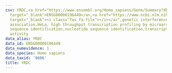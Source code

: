 ```yaml
---
csv: YRDC,<a href="https://www.ensembl.org/Homo_sapiens/Gene/Summary?db=core;g=ENSG00000196449"
  target="_blank">ENSG00000196449</a>,<a href="https://www.ncbi.nlm.nih.gov/pubmed/17216044"
  target="_blank"><i class="fas fa-file"></i></a>",genetic interference,functional
  association,HeLa, high throughput transcription profiling by microarray,nucleotide
  sequence identification,nucleotide sequence identification,transcriptional regulation,up-regulates
  activity
data_alias: YRDC
data_id: ENSG00000196449
data_numevidence: 1
data_species: Homo sapiens
data_taxid: '9606'
title: YRDC
---
```

